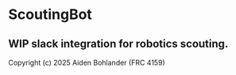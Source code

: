 # ScoutingBot
## WIP slack integration for robotics scouting.

Copyright (c) 2025 Aiden Bohlander (FRC 4159)
